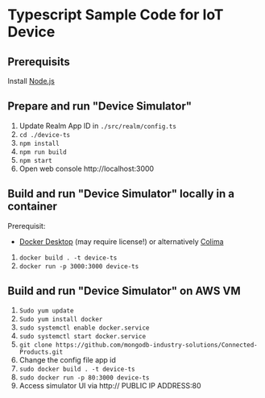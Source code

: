 # Typescript Sample Code for IoT Device

## Prerequisits

Install [Node.js](https://nodejs.org/)

## Prepare and run "Device Simulator"

1. Update Realm App ID in `./src/realm/config.ts`
2. `cd ./device-ts`
3. `npm install`
4. `npm run build`
6. `npm start`
7. Open web console http://localhost:3000

## Build and run "Device Simulator" locally in a container

Prerequisit:
- [Docker Desktop](https://www.docker.com/) (may require license!) or alternatively [Colima](https://github.com/abiosoft/colima)

1. `docker build . -t device-ts`
2. `docker run -p 3000:3000 device-ts`

## Build and run "Device Simulator" on AWS VM

1. `Sudo yum update`
2. `Sudo yum install docker`
3. `sudo systemctl enable docker.service`
4. `sudo systemctl start docker.service`
5. `git clone https://github.com/mongodb-industry-solutions/Connected-Products.git`
6. Change the config file app id
7. `sudo docker build . -t device-ts`
8. `sudo docker run -p 80:3000 device-ts`
9. Access simulator UI via http:// PUBLIC IP ADDRESS:80
